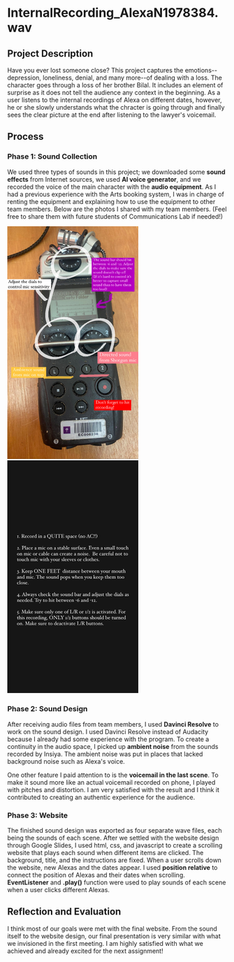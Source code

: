 # InternalRecording_AlexaN1978384.wav #
## Project Description ##
Have you ever lost someone close? This project captures the emotions--depression, loneliness, denial, and many more--of dealing with a loss. The character goes through a loss of her brother Bilal. It includes an element of surprise as it does not tell the audience any context in the beginning. As a user listens to the internal recordings of Alexa on different dates, however, he or she slowly understands what the chracter is going through and finally sees the clear picture at the end after listening to the lawyer's voicemail. 

## Process ##
### Phase 1: Sound Collection ###
We used three types of sounds in this project; we downloaded some **sound effects** from Internet sources, we used **AI voice generator**, and we recorded the voice of the main character with the **audio equipment**. As I had a previous experience with the Arts booking system, I was in charge of renting the equipment and explaining how to use the equipment to other team members. Below are the photos I shared with my team members. (Feel free to share them with future students of Communications Lab if needed!)

<img src="images/documentation1.JPG" width="300"/> <img src="images/documentation2.JPG" width="300"/> 

### Phase 2: Sound Design ### 
After receiving audio files from team members, I used **Davinci Resolve** to work on the sound design. I used Davinci Resolve instead of Audacity because I already had some experience with the program. To create a continuity in the audio space, I picked up **ambient noise** from the sounds recorded by Insiya. The ambient noise was put in places that lacked background noise such as Alexa's voice. 

One other feature I paid attention to is the **voicemail in the last scene**. To make it sound more like an actual voicemail recorded on phone, I played with pitches and distortion. I am very satisfied with the result and I think it contributed to creating an authentic experience for the audience. 

### Phase 3: Website ###
The finished sound design was exported as four separate wave files, each being the sounds of each scene. After we settled with the website design through Google Slides, I used html, css, and javascript to create a scrolling website that plays each sound when different items are clicked. The background, title, and the instructions are fixed. When a user scrolls down the website, new Alexas and the dates appear. I used **position relative** to connect the position of Alexas and their dates when scrolling. **EventListener** and **.play()** function were used to play sounds of each scene when a user clicks different Alexas. 

## Reflection and Evaluation ##
I think most of our goals were met with the final website. From the sound itself to the website design, our final presentation is very similar with what we invisioned in the first meeting. I am highly satisfied with what we achieved and already excited for the next assignment! 
